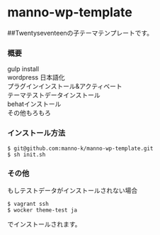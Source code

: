# manno-wp-template
##Twentyseventeenの子テーマテンプレートです。
### 概要  
gulp install  
wordpress 日本語化  
プラグインインストール&アクティベート  
テーマテストデータインストール  
behatインストール  
その他もろもろ  


### インストール方法  

```
$ git@github.com:manno-k/manno-wp-template.git  
$ sh init.sh
```

### その他  
もしテストデータがインストールされない場合  

```
$ vagrant ssh
$ wocker theme-test ja  
```

でインストールされます。
